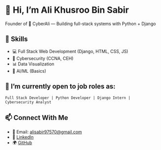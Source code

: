 # 👋 Hi, I’m Ali Khusroo Bin Sabir
Founder of 🚀 CyberAli — Building full-stack systems with Python + Django

## 🔧 Skills
- 💻 Full Stack Web Development (Django, HTML, CSS, JS)
- 🔐 Cybersecurity (CCNA, CEH)
- 📊 Data Visualization
- 🧠 AI/ML (Basics)

## 🌱 I’m currently open to job roles as:
`Full Stack Developer | Python Developer | Django Intern | Cybersecurity Analyst`

## 📫 Connect With Me
- 📧 Email: alisabir97570@gmail.com
- 🔗 [LinkedIn](https://www.linkedin.com/in/ali-khusroo-bin-sabir)
- 🌍 [GitHub](https://github.com/CyberAli-eng)
